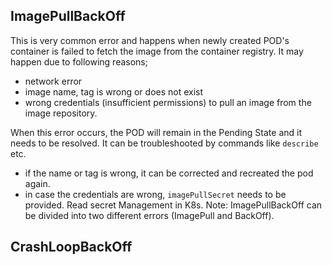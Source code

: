 
## ImagePullBackOff
This is very common error and happens when newly created POD's container is failed to fetch the image from the container registry. It may happen due to following reasons;
- network error
- image name, tag is wrong or does not exist
- wrong credentials (insufficient permissions) to pull an image from the image repository.

When this error occurs, the POD will remain in the Pending State and it needs to be resolved. It can be troubleshooted by commands like `describe` etc.
- if the name or tag is wrong, it can be corrected and recreated the pod again.
- in case the credentials are wrong, `imagePullSecret` needs to be provided. Read secret Management in K8s.
Note: ImagePullBackOff can be divided into two different errors (ImagePull and BackOff). 

## CrashLoopBackOff

